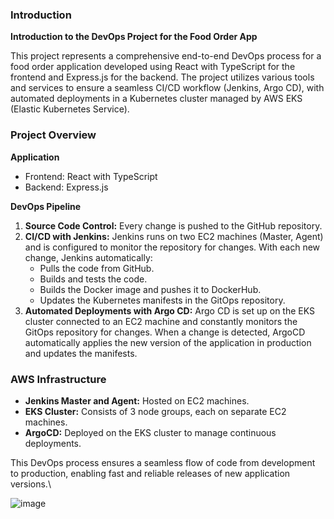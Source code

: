 ### Introduction

**Introduction to the DevOps Project for the Food Order App**

This project represents a comprehensive end-to-end DevOps process for a food order application developed using React with TypeScript for the frontend and Express.js for the backend. The project utilizes various tools and services to ensure a seamless CI/CD workflow (Jenkins, Argo CD), with automated deployments in a Kubernetes cluster managed by AWS EKS (Elastic Kubernetes Service).

### Project Overview

**Application**
- Frontend: React with TypeScript
- Backend: Express.js

**DevOps Pipeline**

1. **Source Code Control:** Every change is pushed to the GitHub repository.
2. **CI/CD with Jenkins:** Jenkins runs on two EC2 machines (Master, Agent) and is configured to monitor the repository for changes. With each new change, Jenkins automatically:
   - Pulls the code from GitHub.
   - Builds and tests the code.
   - Builds the Docker image and pushes it to DockerHub.
   - Updates the Kubernetes manifests in the GitOps repository.
3. **Automated Deployments with Argo CD:** Argo CD is set up on the EKS cluster connected to an EC2 machine and constantly monitors the GitOps repository for changes. When a change is detected, ArgoCD automatically applies the new version of the application in production and updates the manifests.

### AWS Infrastructure

- **Jenkins Master and Agent:** Hosted on EC2 machines.
- **EKS Cluster:** Consists of 3 node groups, each on separate EC2 machines.
- **ArgoCD:** Deployed on the EKS cluster to manage continuous deployments.

This DevOps process ensures a seamless flow of code from development to production, enabling fast and reliable releases of new application versions.\

![image](https://github.com/ndinevski/Food-Order-App/assets/61565298/9213c882-ae70-4a7d-a2ac-d54df70d9313)
